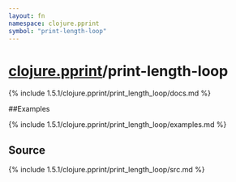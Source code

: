 ```yaml
---
layout: fn
namespace: clojure.pprint
symbol: "print-length-loop"
---
```


# [clojure.pprint](../)/print-length-loop

{% include 1.5.1/clojure.pprint/print_length_loop/docs.md %}

##Examples

{% include 1.5.1/clojure.pprint/print_length_loop/examples.md %}
## Source
{% include 1.5.1/clojure.pprint/print_length_loop/src.md %}

